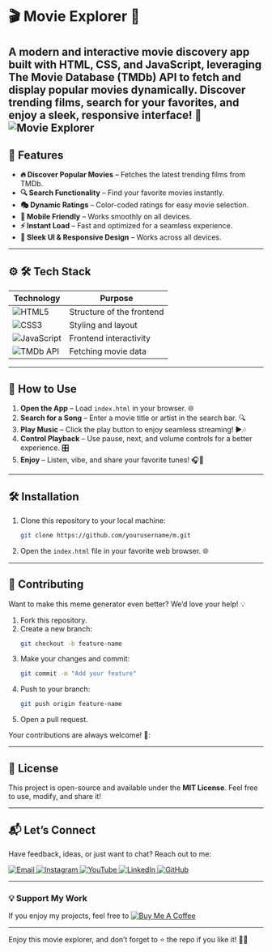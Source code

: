 
# 🎬 Movie Explorer 🍿 

A **modern and interactive** movie discovery app built with **HTML, CSS, and JavaScript**, leveraging **The Movie Database (TMDb) API** to fetch and display popular movies dynamically. Discover trending films, search for your favorites, and enjoy a sleek, responsive interface! 🚀 
![Movie Explorer](https://i.imgur.com/I3Wdp5S.png) 
---

## 🌟 Features  
- **🔥 Discover Popular Movies** – Fetches the latest trending films from TMDb.
- **🔍 Search Functionality** – Find your favorite movies instantly.  
- **🎭 Dynamic Ratings** – Color-coded ratings for easy movie selection.
- **📱 Mobile Friendly** – Works smoothly on all devices.
- **⚡ Instant Load** – Fast and optimized for a seamless experience.
- **🎨 Sleek UI & Responsive Design** – Works across all devices.

      

---

## ⚙ 🛠 Tech Stack
| **Technology**  | **Purpose** |
|-----------------|-------------|
| ![HTML5](https://img.shields.io/badge/HTML5-E34F26?style=for-the-badge&logo=html5&logoColor=white) | Structure of the frontend |
| ![CSS3](https://img.shields.io/badge/CSS3-1572B6?style=for-the-badge&logo=css3&logoColor=white) | Styling and layout |
| ![JavaScript](https://img.shields.io/badge/JavaScript-F7DF1E?style=for-the-badge&logo=javascript&logoColor=black) | Frontend interactivity |
| ![TMDb API](https://img.shields.io/badge/TMDb%20API-1DB954?style=for-the-badge&logo=tmdb&logoColor=white) | Fetching movie data |


---

## 🚀 How to Use 
1.  **Open the App** – Load `index.html` in your browser. 🌐 
2. **Search for a Song** – Enter a movie title or artist in the search bar. 🔍
3. **Play Music** – Click the play button to enjoy seamless streaming! ▶️🎶
4. **Control Playback** – Use pause, next, and volume controls for a better experience. 🎛️
5. **Enjoy** – Listen, vibe, and share your favorite tunes! 🎧🎵 
   

---

## 🛠️ Installation  

1. Clone this repository to your local machine:  
   ```bash  
   git clone https://github.com/yourusername/m.git
   ```  

2. Open the `index.html` file in your favorite web browser. 🌐  
 

---

## 🤝 Contributing  

Want to make this meme generator even better? We’d love your help! 💡  
1. Fork this repository.  
2. Create a new branch:  
   ```bash  
   git checkout -b feature-name  
   ```  
3. Make your changes and commit:  
   ```bash  
   git commit -m "Add your feature"  
   ```  
4. Push to your branch:  
   ```bash  
   git push origin feature-name  
   ```  
5. Open a pull request.  

Your contributions are always welcome! 🌟:


---

## 📜 License  

This project is open-source and available under the **MIT License**. Feel free to use, modify, and share it!  

---

## 📬 Let’s Connect  

Have feedback, ideas, or just want to chat? Reach out to me:  
<div>
  <a href="mailto:onlykelvin06@gmail.com">
    <img src="https://img.shields.io/badge/Email-4285F4?style=for-the-badge&logo=gmail&logoColor=white" alt="Email" />
  </a>
  <a href="https://www.instagram.com/_.yo.kelvin/">
    <img src="https://img.shields.io/badge/Instagram-E4405F?style=for-the-badge&logo=instagram&logoColor=white" alt="Instagram" />
  </a>
  <a href="https://www.youtube.com/@TechTutor_Tv?sub_confirmation=1">
    <img src="https://img.shields.io/badge/YouTube-FF0000?style=for-the-badge&logo=youtube&logoColor=white" alt="YouTube" />
  </a>
  <a href = "https://www.linkedin.com/in/kelvin-agyare-yeboah-6728a7301?utm_source=share&utm_campaign=share_via&utm_content=profile&utm_medium=android_app">
    <img src="https://img.shields.io/badge/LinkedIn-0077B5?style=for-the-badge&logo=linkedin&logoColor=white" alt="LinkedIn" />
  </a>
  <a href="https://github.com/KelvCodes">
    <img src="https://img.shields.io/badge/GitHub-181717?style=for-the-badge&logo=github&logoColor=white" alt="GitHub" />
  </a>
</div>     
 
---
### 💡 Support My Work  
If you enjoy my projects, feel free to [![Buy Me A Coffee](https://img.shields.io/badge/Buy%20Me%20A%20Coffee-%F0%9F%8C%8D-yellow?style=for-the-badge&logo=buy-me-a-coffee&logoColor=black)](https://www.buymeacoffee.com/kelvcodes) 

---
Enjoy this movie explorer, and don’t forget to ⭐ the repo if you like it! 🥳✨  






